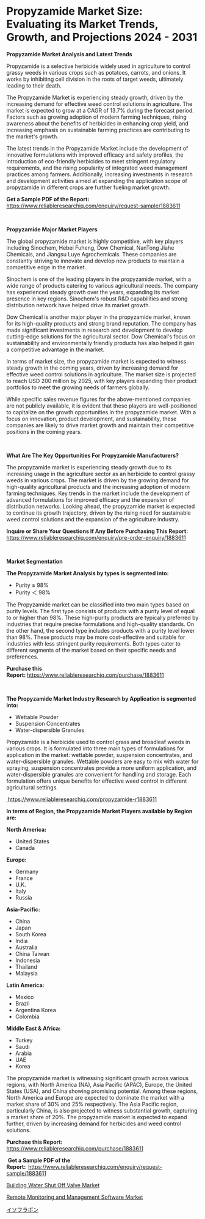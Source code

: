 <p><h1>Propyzamide Market Size: Evaluating its Market Trends, Growth, and Projections 2024 - 2031</h1></p><p><strong>Propyzamide Market Analysis and Latest Trends</strong></p>
<p><p>Propyzamide is a selective herbicide widely used in agriculture to control grassy weeds in various crops such as potatoes, carrots, and onions. It works by inhibiting cell division in the roots of target weeds, ultimately leading to their death.</p><p>The Propyzamide Market is experiencing steady growth, driven by the increasing demand for effective weed control solutions in agriculture. The market is expected to grow at a CAGR of 13.7% during the forecast period. Factors such as growing adoption of modern farming techniques, rising awareness about the benefits of herbicides in enhancing crop yield, and increasing emphasis on sustainable farming practices are contributing to the market's growth.</p><p>The latest trends in the Propyzamide Market include the development of innovative formulations with improved efficacy and safety profiles, the introduction of eco-friendly herbicides to meet stringent regulatory requirements, and the rising popularity of integrated weed management practices among farmers. Additionally, increasing investments in research and development activities aimed at expanding the application scope of propyzamide in different crops are further fueling market growth.</p></p>
<p><strong>Get a Sample PDF of the Report:&nbsp;</strong> <a href="https://www.reliableresearchiq.com/enquiry/request-sample/1883611">https://www.reliableresearchiq.com/enquiry/request-sample/1883611</a></p>
<p>&nbsp;</p>
<p><strong>Propyzamide Major Market Players</strong></p>
<p><p>The global propyzamide market is highly competitive, with key players including Sinochem, Hebei Fuheng, Dow Chemical, NanTong Jiahe Chemicals, and Jiangsu Luye Agrochemicals. These companies are constantly striving to innovate and develop new products to maintain a competitive edge in the market.</p><p>Sinochem is one of the leading players in the propyzamide market, with a wide range of products catering to various agricultural needs. The company has experienced steady growth over the years, expanding its market presence in key regions. Sinochem's robust R&D capabilities and strong distribution network have helped drive its market growth.</p><p>Dow Chemical is another major player in the propyzamide market, known for its high-quality products and strong brand reputation. The company has made significant investments in research and development to develop cutting-edge solutions for the agricultural sector. Dow Chemical's focus on sustainability and environmentally friendly products has also helped it gain a competitive advantage in the market.</p><p>In terms of market size, the propyzamide market is expected to witness steady growth in the coming years, driven by increasing demand for effective weed control solutions in agriculture. The market size is projected to reach USD 200 million by 2025, with key players expanding their product portfolios to meet the growing needs of farmers globally.</p><p>While specific sales revenue figures for the above-mentioned companies are not publicly available, it is evident that these players are well-positioned to capitalize on the growth opportunities in the propyzamide market. With a focus on innovation, product development, and sustainability, these companies are likely to drive market growth and maintain their competitive positions in the coming years.</p></p>
<p>&nbsp;</p>
<p><strong>What Are The Key Opportunities For Propyzamide Manufacturers?</strong></p>
<p><p>The propyzamide market is experiencing steady growth due to its increasing usage in the agriculture sector as an herbicide to control grassy weeds in various crops. The market is driven by the growing demand for high-quality agricultural products and the increasing adoption of modern farming techniques. Key trends in the market include the development of advanced formulations for improved efficacy and the expansion of distribution networks. Looking ahead, the propyzamide market is expected to continue its growth trajectory, driven by the rising need for sustainable weed control solutions and the expansion of the agriculture industry.</p></p>
<p><strong>Inquire or Share Your Questions If Any Before Purchasing This Report:</strong> <a href="https://www.reliableresearchiq.com/enquiry/pre-order-enquiry/1883611">https://www.reliableresearchiq.com/enquiry/pre-order-enquiry/1883611</a></p>
<p>&nbsp;</p>
<p><strong>Market Segmentation</strong></p>
<p><strong>The Propyzamide Market Analysis by types is segmented into:</strong></p>
<p><ul><li>Purity ≥ 98%</li><li>Purity ＜ 98%</li></ul></p>
<p><p>The Propyzamide market can be classified into two main types based on purity levels. The first type consists of products with a purity level of equal to or higher than 98%. These high-purity products are typically preferred by industries that require precise formulations and high-quality standards. On the other hand, the second type includes products with a purity level lower than 98%. These products may be more cost-effective and suitable for industries with less stringent purity requirements. Both types cater to different segments of the market based on their specific needs and preferences.</p></p>
<p><strong>Purchase this Report:&nbsp;</strong><a href="https://www.reliableresearchiq.com/purchase/1883611">https://www.reliableresearchiq.com/purchase/1883611</a></p>
<p>&nbsp;</p>
<p><strong>The Propyzamide Market Industry Research by Application is segmented into:</strong></p>
<p><ul><li>Wettable Powder</li><li>Suspension Concentrates</li><li>Water-dispersible Granules</li></ul></p>
<p><p>Propyzamide is a herbicide used to control grass and broadleaf weeds in various crops. It is formulated into three main types of formulations for application in the market: wettable powder, suspension concentrates, and water-dispersible granules. Wettable powders are easy to mix with water for spraying, suspension concentrates provide a more uniform application, and water-dispersible granules are convenient for handling and storage. Each formulation offers unique benefits for effective weed control in different agricultural settings.</p></p>
<p><a href="https://www.reliableresearchiq.com/propyzamide-r1883611">&nbsp;https://www.reliableresearchiq.com/propyzamide-r1883611</a></p>
<p><strong>In terms of Region, the Propyzamide Market Players available by Region are:</strong></p>
<p>
    <p> <strong> North America: </strong>
        <ul>
            <li>United States</li>
            <li>Canada</li>
        </ul>
        </p> 
    <p> <strong> Europe: </strong>
        <ul>
            <li>Germany</li>
            <li>France</li>
            <li>U.K.</li>
            <li>Italy</li>
            <li>Russia</li>
        </ul>
        </p> 
    <p> <strong> Asia-Pacific: </strong>
        <ul>
            <li>China</li>
            <li>Japan</li>
            <li>South Korea</li>
            <li>India</li>
            <li>Australia</li>
            <li>China Taiwan</li>
            <li>Indonesia</li>
            <li>Thailand</li>
            <li>Malaysia</li>
        </ul>
        </p> 
    <p> <strong> Latin America: </strong>
        <ul>
            <li>Mexico</li>
            <li>Brazil</li>
            <li>Argentina Korea</li>
            <li>Colombia</li>
        </ul>
        </p> 
    <p> <strong> Middle East & Africa: </strong>
        <ul>
            <li>Turkey</li>
            <li>Saudi</li>
            <li>Arabia</li>
            <li>UAE</li>
            <li>Korea</li>
        </ul>
    </p>
    </p>
<p><p>The propyzamide market is witnessing significant growth across various regions, with North America (NA), Asia Pacific (APAC), Europe, the United States (USA), and China showing promising potential. Among these regions, North America and Europe are expected to dominate the market with a market share of 30% and 25% respectively. The Asia Pacific region, particularly China, is also projected to witness substantial growth, capturing a market share of 20%. The propyzamide market is expected to expand further, driven by increasing demand for herbicides and weed control solutions.</p></p>
<p><strong>Purchase this Report: </strong><a href="https://www.reliableresearchiq.com/purchase/1883611">https://www.reliableresearchiq.com/purchase/1883611</a></p>
<p>&nbsp;<strong>Get a Sample PDF of the Report:&nbsp;&nbsp;</strong><a href="https://www.reliableresearchiq.com/enquiry/request-sample/1883611">https://www.reliableresearchiq.com/enquiry/request-sample/1883611</a></p>
<p><strong></strong></p>
<p><p><a href="https://github.com/BraidenLucas2019/Market-Research-Report-List-1/blob/main/building-water-shut-off-valve-market.md">Building Water Shut Off Valve Market</a></p><p><a href="https://github.com/Gilanghao0/Market-Research-Report-List-1/blob/main/remote-monitoring-and-management-software-market.md">Remote Monitoring and Management Software Market</a></p><p><a href="https://github.com/lababdou/Market-Research-Report-List-5/blob/main/57526493719.md">イソフラボン</a></p></p>